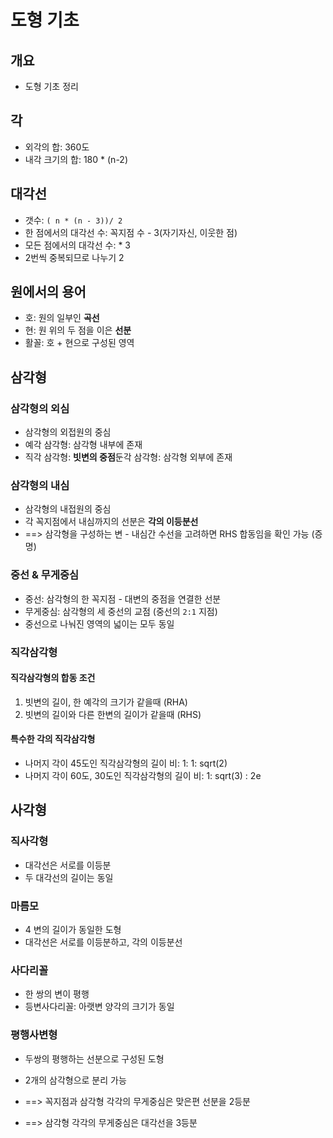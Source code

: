 # 도형 기초

## 개요

* 도형 기초 정리

## 각

* 외각의 합: 360도
* 내각 크기의 합: 180 * (n-2)

## 대각선

* 갯수: `( n * (n - 3))/ 2`
* 한 점에서의 대각선 수: 꼭지점 수 - 3(자기자신, 이웃한 점)
* 모든 점에서의 대각선 수: * 3
* 2번씩 중복되므로 나누기 2

## 원에서의 용어

* 호: 원의 일부인 <b>곡선</b>
* 현: 원 위의 두 점을 이은 <b>선분</b>
* 활꼴: 호 + 현으로 구성된 영역



## 삼각형

### 삼각형의 외심

* 삼각형의 외접원의 중심
* 예각 삼각형: 삼각형 내부에 존재
* 직각 삼각형: <b>빗변의 중점</b>둔각 삼각형: 삼각형 외부에 존재

### 삼각형의 내심

* 삼각형의 내접원의 중심
* 각 꼭지점에서 내심까지의 선분은 <b>각의 이등분선</b>
* ==> 삼각형을 구성하는 변 - 내심간 수선을 고려하면 RHS 합동임을 확인 가능 (증명)

### 중선 & 무게중심

* 중선: 삼각형의 한 꼭지점 - 대변의 중점을 연결한 선분
* 무게중심: 삼각형의 세 중선의 교점 (중선의 `2:1` 지점)
* 중선으로 나눠진 영역의 넓이는 모두 동일



### 직각삼각형

#### 직각삼각형의 합동 조건

1. 빗변의 길이, 한 예각의 크기가 같을때 (RHA)
2. 빗변의 길이와 다른 한변의 길이가 같을때 (RHS)

#### 특수한 각의 직각삼각형

* 나머지 각이 45도인 직각삼각형의 길이 비: 1: 1: sqrt(2)
* 나머지 각이 60도, 30도인 직각삼각형의 길이 비: 1: sqrt(3) : 2e





## 사각형

### 직사각형

* 대각선은 서로를 이등분
* 두 대각선의 길이는 동일

### 마름모

* 4 변의 길이가 동일한 도형
* 대각선은 서로를 이등분하고, 각의 이등분선

### 사다리꼴

* 한 쌍의 변이 평행
* 등변사다리꼴: 아랫변 양각의 크기가 동일

### 평행사변형

* 두쌍의 평행하는 선분으로 구성된 도형



* 2개의 삼각형으로 분리 가능 
* ==> 꼭지점과 삼각형 각각의 무게중심은 맞은편 선분을 2등분
* ==> 삼각형 각각의 무게중심은 대각선을 3등분